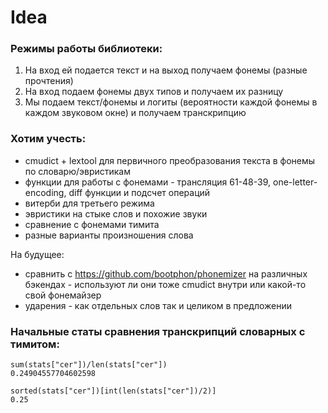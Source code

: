 # Idea

### Режимы работы библиотеки:

1. На вход ей подается текст и на выход получаем фонемы (разные прочтения)
2. На вход подаем фонемы двух типов и получаем их разницу
3. Мы подаем текст/фонемы и логиты (вероятности каждой фонемы в каждом звуковом окне) и получаем транскрипцию

### Хотим учесть:

- cmudict + lextool для первичного преобразования текста в фонемы по словарю/эвристикам
- функции для работы с фонемами - трансляция 61-48-39, one-letter-encoding, diff функции и подсчет операций
- витерби для третьего режима
- эвристики на стыке слов и похожие звуки
- сравнение с фонемами тимита
- разные варианты произношения слова

На будущее:
- сравнить с https://github.com/bootphon/phonemizer на различных бэкендах - используют ли они тоже cmudict внутри или какой-то свой фонемайзер
- ударения - как отдельных слов так и целиком в предложении

### Начальные статы сравнения транскрипций словарных с тимитом:

```
sum(stats["cer"])/len(stats["cer"])
0.24904557704602598

sorted(stats["cer"])[int(len(stats["cer"])/2)]
0.25
```
